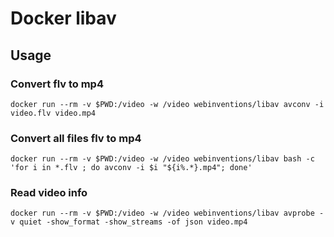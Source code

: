 # Docker libav

## Usage

### Convert flv to mp4

`docker run --rm -v $PWD:/video -w /video webinventions/libav avconv -i video.flv video.mp4`

### Convert all files flv to mp4

`docker run --rm -v $PWD:/video -w /video webinventions/libav bash -c 'for i in *.flv ; do avconv -i $i "${i%.*}.mp4"; done'`

### Read video info

`docker run --rm -v $PWD:/video -w /video webinventions/libav avprobe -v quiet -show_format -show_streams -of json video.mp4`